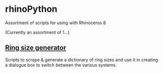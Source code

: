 # rhinoPython

Assortment of scripts for using with Rhinoceros 8

(Currently an assortment of 1...)

## [Ring size generator](ringSizes)

Scripts to scrape & generate a dictionary of ring sizes and use it in creating a dialogue box to switch between the various systems.